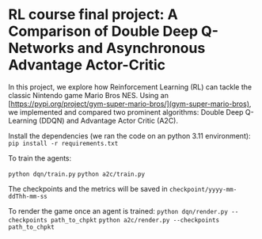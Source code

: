# RL course final project: A Comparison of Double Deep Q-Networks and Asynchronous Advantage Actor-Critic

In this project, we explore how Reinforcement Learning (RL) can tackle the classic Nintendo game Mario Bros NES. Using an [https://pypi.org/project/gym-super-mario-bros/](gym-super-mario-bros), we implemented and compared two prominent algorithms: Double Deep Q-Learning (DDQN) and Advantage Actor Critic (A2C).

Install the dependencies (we ran the code on an python 3.11 environment):
```pip install -r requirements.txt```

To train the agents:

```python dqn/train.py```
```python a2c/train.py```

The checkpoints and the metrics will be saved in `checkpoint/yyyy-mm-ddThh-mm-ss`

To render the game once an agent is trained:
```python dqn/render.py --checkpoints path_to_chpkt```
```python a2c/render.py --checkpoints path_to_chpkt```